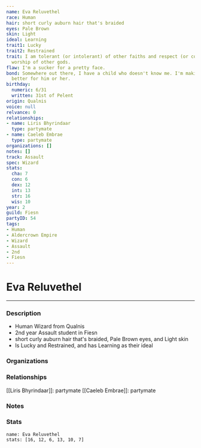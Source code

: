 ```yaml
---
name: Eva Reluvethel
race: Human
hair: short curly auburn hair that's braided
eyes: Pale Brown
skin: Light
ideal: Learning
trait1: Lucky
trait2: Restrained
trait: I am tolerant (or intolerant) of other faiths and respect (or condemn) the
  worship of other gods.
flaw: I'm a sucker for a pretty face.
bond: Somewhere out there, I have a child who doesn't know me. I'm making the world
  better for him or her.
birthday:
  numeric: 6/31
  written: 31st of Pelent
origin: Qualnis
voice: null
relvance: 0
relationships:
- name: Liris Bhyrindaar
  type: partymate
- name: Caeleb Embrae
  type: partymate
organizations: []
notes: []
track: Assault
spec: Wizard
stats:
  cha: 7
  con: 6
  dex: 12
  int: 13
  str: 16
  wis: 10
year: 2
guild: Fiesn
partyID: 54
tags:
- Human
- Aldercrown Empire
- Wizard
- Assault
- 2nd
- Fiesn
---
```

# Eva Reluvethel
---
### Description
- Human Wizard from Qualnis
- 2nd year Assault student in Fiesn
- short curly auburn hair that's braided, Pale Brown eyes, and Light skin
- Is Lucky and Restrained, and has Learning as their ideal

### Organizations

### Relationships
[[Liris Bhyrindaar]]: partymate
[[Caeleb Embrae]]: partymate

### Notes

### Stats
```statblock
name: Eva Reluvethel
stats: [16, 12, 6, 13, 10, 7]
```